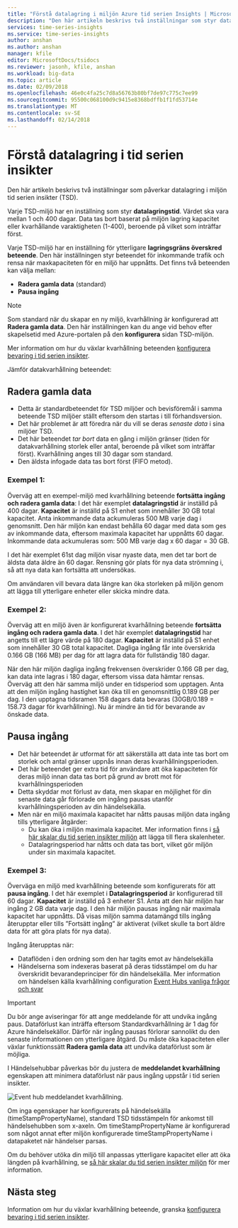```yaml
---
title: "Förstå datalagring i miljön Azure tid serien Insights | Microsoft Docs"
description: "Den här artikeln beskrivs två inställningar som styr datalagring i miljön Azure tid serien insikter."
services: time-series-insights
ms.service: time-series-insights
author: anshan
ms.author: anshan
manager: kfile
editor: MicrosoftDocs/tsidocs
ms.reviewer: jasonh, kfile, anshan
ms.workload: big-data
ms.topic: article
ms.date: 02/09/2018
ms.openlocfilehash: 46e0c4fa25c7d8a56763b80bf7de97c775c7ee99
ms.sourcegitcommit: 95500c068100d9c9415e8368bdffb1f1fd53714e
ms.translationtype: MT
ms.contentlocale: sv-SE
ms.lasthandoff: 02/14/2018
---
```

# <a name="understand-data-retention-in-time-series-insights"></a>Förstå datalagring i tid serien insikter
Den här artikeln beskrivs två inställningar som påverkar datalagring i miljön tid serien insikter (TSD).

Varje TSD-miljö har en inställning som styr **datalagringstid**. Värdet ska vara mellan 1 och 400 dagar. Data tas bort baserat på miljön lagring kapacitet eller kvarhållande varaktigheten (1-400), beroende på vilket som inträffar först.

Varje TSD-miljö har en inställning för ytterligare **lagringsgräns överskred beteende**. Den här inställningen styr beteendet för inkommande trafik och rensa när maxkapaciteten för en miljö har uppnåtts. Det finns två beteenden kan välja mellan:
- **Radera gamla data** (standard)  
- **Pausa ingång**

> [!NOTE]
> Som standard när du skapar en ny miljö, kvarhållning är konfigurerad att **Radera gamla data**. Den här inställningen kan du ange vid behov efter skapelsetid med Azure-portalen på den **konfigurera** sidan TSD-miljön.

Mer information om hur du växlar kvarhållning beteenden [konfigurera bevaring i tid serien insikter](time-series-insights-how-to-configure-retention.md).

Jämför datakvarhållning beteendet:

## <a name="purge-old-data"></a>Radera gamla data
- Detta är standardbeteendet för TSD miljöer och bevisföremål i samma beteende TSD miljöer ställt eftersom den startas i till förhandsversion.  
- Det här problemet är att föredra när du vill se deras *senaste data* i sina miljöer TSD. 
- Det här beteendet *tar bort* data en gång i miljön gränser (tiden för datakvarhållning storlek eller antal, beroende på vilket som inträffar först). Kvarhållning anges till 30 dagar som standard. 
- Den äldsta infogade data tas bort först (FIFO metod).

### <a name="example-1"></a>Exempel 1:
Överväg att en exempel-miljö med kvarhållning beteende **fortsätta ingång och radera gamla data**: I det här exemplet **datalagringstid** är inställd på 400 dagar. **Kapacitet** är inställd på S1 enhet som innehåller 30 GB total kapacitet.   Anta inkommande data ackumuleras 500 MB varje dag i genomsnitt. Den här miljön kan endast behålla 60 dagar med data som ges av inkommande data, eftersom maximala kapacitet har uppnåtts 60 dagar. Inkommande data ackumuleras som: 500 MB varje dag x 60 dagar = 30 GB. 

I det här exemplet 61st dag miljön visar nyaste data, men det tar bort de äldsta data äldre än 60 dagar. Rensning gör plats för nya data strömning i, så att nya data kan fortsätta att undersökas. 

Om användaren vill bevara data längre kan öka storleken på miljön genom att lägga till ytterligare enheter eller skicka mindre data.  

### <a name="example-2"></a>Exempel 2:
Överväg att en miljö även är konfigurerat kvarhållning beteende **fortsätta ingång och radera gamla data**. I det här exemplet **datalagringstid** har angetts till ett lägre värde på 180 dagar. **Kapacitet** är inställd på S1 enhet som innehåller 30 GB total kapacitet. Dagliga ingång får inte överskrida 0.166 GB (166 MB) per dag för att lagra data för fullständig 180 dagar.  

När den här miljön dagliga ingång frekvensen överskrider 0.166 GB per dag, kan data inte lagras i 180 dagar, eftersom vissa data hämtar rensas. Överväg att den här samma miljö under en tidsperiod som upptagen. Anta att den miljön ingång hastighet kan öka till en genomsnittlig 0.189 GB per dag. I den upptagna tidsramen 158 dagars data bevaras (30GB/0.189 = 158.73 dagar för kvarhållning). Nu är mindre än tid för bevarande av önskade data.

## <a name="pause-ingress"></a>Pausa ingång
- Det här beteendet är utformat för att säkerställa att data inte tas bort om storlek och antal gränser uppnås innan deras kvarhållningsperioden.  
- Det här beteendet ger extra tid för användare att öka kapaciteten för deras miljö innan data tas bort på grund av brott mot för kvarhållningsperioden
- Detta skyddar mot förlust av data, men skapar en möjlighet för din senaste data går förlorade om ingång pausas utanför kvarhållningsperioden av din händelsekälla.
- Men när en miljö maximala kapacitet har nåtts pausas miljön data ingång tills ytterligare åtgärder: 
   - Du kan öka i miljön maximala kapacitet. Mer information finns i [så här skalar du tid serien insikter miljön](time-series-insights-how-to-scale-your-environment.md) att lägga till flera skalenheter.
   - Datalagringsperiod har nåtts och data tas bort, vilket gör miljön under sin maximala kapacitet.

### <a name="example-3"></a>Exempel 3:
Överväga en miljö med kvarhållning beteende som konfigurerats för att **pausa ingång**. I det här exemplet i **Datalagringsperiod** är konfigurerad till 60 dagar. **Kapacitet** är inställd på 3 enheter S1. Anta att den här miljön har ingång 2 GB data varje dag. I den här miljön pausas ingång när maximala kapacitet har uppnåtts. Då visas miljön samma datamängd tills ingång återupptar eller tills ”Fortsätt ingång” är aktiverat (vilket skulle ta bort äldre data för att göra plats för nya data). 

Ingång återupptas när:
- Dataflöden i den ordning som den har tagits emot av händelsekälla
- Händelserna som indexeras baserat på deras tidsstämpel om du har överskridit bevarandeprinciper för din händelsekälla. Mer information om händelsen källa kvarhållning configuration [Event Hubs vanliga frågor och svar](../event-hubs/event-hubs-faq.md)

> [!IMPORTANT]
> Du bör ange aviseringar för att ange meddelande för att undvika ingång paus. Dataförlust kan inträffa eftersom Standardkvarhållning är 1 dag för Azure händelsekällor. Därför när ingång pausas förlorar sannolikt du den senaste informationen om ytterligare åtgärd. Du måste öka kapaciteten eller växlar funktionssätt **Radera gamla data** att undvika dataförlust som är möjliga.

I Händelsehubbar påverkas bör du justera de **meddelandet kvarhållning** egenskapen att minimera dataförlust när paus ingång uppstår i tid serien insikter.

![Event hub meddelandet kvarhållning.](media/time-series-insights-contepts-retention/event-hub-retention.png)

Om inga egenskaper har konfigurerats på händelsekälla (timeStampPropertyName), standard TSD tidsstämpeln för ankomst till händelsehubben som x-axeln. Om timeStampPropertyName är konfigurerad som något annat efter miljön konfigurerade timeStampPropertyName i datapaketet när händelser parsas. 

Om du behöver utöka din miljö till anpassas ytterligare kapacitet eller att öka längden på kvarhållning, se [så här skalar du tid serien insikter miljön](time-series-insights-how-to-scale-your-environment.md) för mer information.  

## <a name="next-steps"></a>Nästa steg
Information om hur du växlar kvarhållning beteende, granska [konfigurera bevaring i tid serien insikter](time-series-insights-how-to-configure-retention.md).
